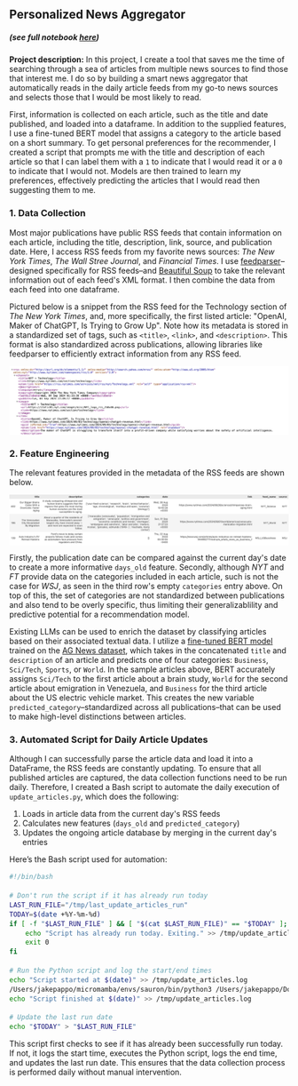 ## Personalized News Aggregator
##### (see full notebook [here](/docs/news_agg.html))  
  
  
**Project description:** In this project, I create a tool that saves me the time of searching through a sea of articles from multiple news sources to find those that interest me. I do so by building a smart news aggregator that automatically reads in the daily article feeds from my go-to news sources and selects those that I would be most likely to read.

First, information is collected on each article, such as the title and date published, and loaded into a dataframe. In addition to the supplied features, I use a fine-tuned BERT model that assigns a category to the article based on a short summary. To get personal preferences for the recommender, I created a script that prompts me with the title and description of each article so that I can label them with a `1` to indicate that I would read it or a `0` to indicate that I would not. Models are then trained to learn my preferences, effectively predicting the articles that I would read then suggesting them to me.

### 1. Data Collection

Most major publications have public RSS feeds that contain information on each article, including the title, description, link, source, and  publication date. Here, I access RSS feeds from my favorite news sources: *The New York Times*, *The Wall Stree Journal*, and *Financial Times*. I use [feedparser](https://feedparser.readthedocs.io/en/latest/)–designed specifically for RSS feeds–and [Beautiful Soup](https://beautiful-soup-4.readthedocs.io/en/latest/) to take the relevant information out of each feed's XML format. I then combine the data from each feed into one dataframe.  

Pictured below is a snippet from the RSS feed for the Technology section of *The New York Times*, and, more specifically, the first listed article: "OpenAI, Maker of ChatGPT, Is Trying to Grow Up". Note how its metadata is stored in a standardized set of tags, such as `<title>`, `<link>`, and `<description>`. This format is also standardized across publications, allowing libraries like feedparser to efficiently extract information from any RSS feed.

<img src="images/nyt_rss.png" style="display: block; margin: 0 auto;"/>

### 2. Feature Engineering

The relevant features provided in the metadata of the RSS feeds are shown below.

<img src="images/sample_df.png" style="display: block; margin: 0 auto;"/>

Firstly, the publication date can be compared against the current day's date to create a more informative `days_old` feature. Secondly, although *NYT* and *FT* provide data on the categories included in each article, such is not the case for *WSJ*, as seen in the third row's empty `categories` entry above. On top of this, the set of categories are not standardized between publications and also tend to be overly specific, thus limiting their generalizablility and predictive potential for a recommendation model.  
  
Existing LLMs can be used to enrich the dataset by classifying articles based on their associated textual data. I utilize a [fine-tuned BERT model](https://huggingface.co/fabriceyhc/bert-base-uncased-ag_news) trained on the [AG News dataset](https://huggingface.co/datasets/fancyzhx/ag_news), which takes in the concatenated `title` and `description` of an article and predicts one of four categories: `Business`, `Sci/Tech`, `Sports`, or `World`. In the sample articles above, BERT accurately assigns `Sci/Tech` to the first article about a brain study, `World` for the second article about emigration in Venezuela, and `Business` for the third article about the US electric vehicle market. This creates the new variable `predicted_category`–standardized across all publications–that can be used to make high-level distinctions between articles.
  
  
### 3. Automated Script for Daily Article Updates

Although I can successfully parse the article data and load it into a DataFrame, the RSS feeds are constantly updating. To ensure that all published articles are captured, the data collection functions need to be run daily. Therefore, I created a Bash script to automate the daily execution of `update_articles.py`, which does the following:  
  1) Loads in article data from the current day's RSS feeds  
  2) Calculates new features (`days_old` and `predicted_category`)  
  3) Updates the ongoing article database by merging in the current day's entries 

Here’s the Bash script used for automation:
```bash
#!/bin/bash

# Don't run the script if it has already run today
LAST_RUN_FILE="/tmp/last_update_articles_run"
TODAY=$(date +%Y-%m-%d)
if [ -f "$LAST_RUN_FILE" ] && [ "$(cat $LAST_RUN_FILE)" == "$TODAY" ]; then
    echo "Script has already run today. Exiting." >> /tmp/update_articles.log
    exit 0
fi

# Run the Python script and log the start/end times
echo "Script started at $(date)" >> /tmp/update_articles.log
/Users/jakepappo/micromamba/envs/sauron/bin/python3 /Users/jakepappo/Documents/Stuff/Projects/news_agg/update_articles.py >> /tmp/update_articles.log 2>&1
echo "Script finished at $(date)" >> /tmp/update_articles.log

# Update the last run date
echo "$TODAY" > "$LAST_RUN_FILE"
```

This script first checks to see if it has already been successfully run today. If not, it logs the start time, executes the Python script, logs the end time, and updates the last run date. This ensures that the data collection process is performed daily without manual intervention.


